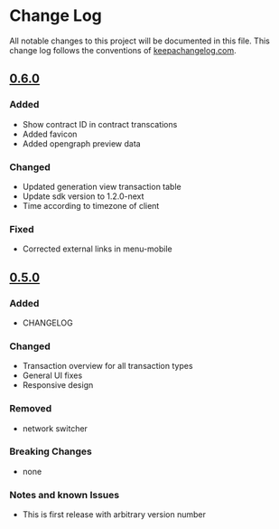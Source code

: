 # Change Log
All notable changes to this project will be documented in this file. This change
log follows the conventions of [keepachangelog.com](http://keepachangelog.com/).

## [0.6.0]
### Added
- Show contract ID in contract transcations
- Added favicon
- Added opengraph preview data

### Changed
- Updated generation view transaction table
- Update sdk version to 1.2.0-next
- Time according to timezone of client

### Fixed
- Corrected external links in menu-mobile

[0.6.0]: https://github.com/aeternity/aepp-blockchain-explorer/compare/0.5.0...0.6.0


## [0.5.0]
### Added
- CHANGELOG

### Changed
- Transaction overview for all transaction types
- General UI fixes
- Responsive design

### Removed
- network switcher

### Breaking Changes
- none

### Notes and known Issues
- This is first release with arbitrary version number


[0.5.0]: https://github.com/aeternity/aepp-blockchain-explorer/compare/0.4.0...0.5.0
